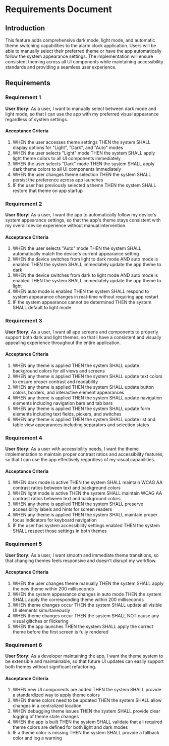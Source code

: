 <!--
 * @Author: slw 18071715194@189.cn
 * @Date: 2025-07-27 12:25:24
 * @LastEditors: slw 18071715194@189.cn
 * @LastEditTime: 2025-07-27 12:28:11
 * @FilePath: /iOS Alarm App Design with AlarmKit and Customization/.kiro/specs/dark-light-mode-support/requirements.md
 * @Description: 这是默认设置,请设置`customMade`, 打开koroFileHeader查看配置 进行设置: https://github.com/OBKoro1/koro1FileHeader/wiki/%E9%85%8D%E7%BD%AE
-->
# Requirements Document

## Introduction

This feature adds comprehensive dark mode, light mode, and automatic theme switching capabilities to the alarm clock application. Users will be able to manually select their preferred theme or have the app automatically follow the system appearance settings. The implementation will ensure consistent theming across all UI components while maintaining accessibility standards and providing a seamless user experience.

## Requirements

### Requirement 1

**User Story:** As a user, I want to manually select between dark mode and light mode, so that I can use the app with my preferred visual appearance regardless of system settings.

#### Acceptance Criteria

1. WHEN the user accesses theme settings THEN the system SHALL display options for "Light", "Dark", and "Auto" modes
2. WHEN the user selects "Light" mode THEN the system SHALL apply light theme colors to all UI components immediately
3. WHEN the user selects "Dark" mode THEN the system SHALL apply dark theme colors to all UI components immediately
4. WHEN the user changes theme selection THEN the system SHALL persist the preference across app launches
5. IF the user has previously selected a theme THEN the system SHALL restore that theme on app startup

### Requirement 2

**User Story:** As a user, I want the app to automatically follow my device's system appearance settings, so that the app's theme stays consistent with my overall device experience without manual intervention.

#### Acceptance Criteria

1. WHEN the user selects "Auto" mode THEN the system SHALL automatically match the device's current appearance setting
2. WHEN the device switches from light to dark mode AND auto mode is enabled THEN the system SHALL immediately update the app theme to dark
3. WHEN the device switches from dark to light mode AND auto mode is enabled THEN the system SHALL immediately update the app theme to light
4. WHEN auto mode is enabled THEN the system SHALL respond to system appearance changes in real-time without requiring app restart
5. IF the system appearance cannot be determined THEN the system SHALL default to light mode

### Requirement 3

**User Story:** As a user, I want all app screens and components to properly support both dark and light themes, so that I have a consistent and visually appealing experience throughout the entire application.

#### Acceptance Criteria

1. WHEN any theme is applied THEN the system SHALL update background colors for all views and screens
2. WHEN any theme is applied THEN the system SHALL update text colors to ensure proper contrast and readability
3. WHEN any theme is applied THEN the system SHALL update button colors, borders, and interactive element appearances
4. WHEN any theme is applied THEN the system SHALL update navigation elements including navigation bars and tab bars
5. WHEN any theme is applied THEN the system SHALL update form elements including text fields, pickers, and switches
6. WHEN any theme is applied THEN the system SHALL update list and table view appearances including separators and selection states

### Requirement 4

**User Story:** As a user with accessibility needs, I want the theme implementation to maintain proper contrast ratios and accessibility features, so that I can use the app effectively regardless of my visual capabilities.

#### Acceptance Criteria

1. WHEN dark mode is active THEN the system SHALL maintain WCAG AA contrast ratios between text and background colors
2. WHEN light mode is active THEN the system SHALL maintain WCAG AA contrast ratios between text and background colors
3. WHEN any theme is applied THEN the system SHALL preserve accessibility labels and hints for screen readers
4. WHEN any theme is applied THEN the system SHALL maintain proper focus indicators for keyboard navigation
5. IF the user has system accessibility settings enabled THEN the system SHALL respect those settings in both themes

### Requirement 5

**User Story:** As a user, I want smooth and immediate theme transitions, so that changing themes feels responsive and doesn't disrupt my workflow.

#### Acceptance Criteria

1. WHEN the user changes theme manually THEN the system SHALL apply the new theme within 200 milliseconds
2. WHEN the system appearance changes in auto mode THEN the system SHALL apply the corresponding theme within 200 milliseconds
3. WHEN theme changes occur THEN the system SHALL update all visible UI elements simultaneously
4. WHEN theme changes occur THEN the system SHALL NOT cause any visual glitches or flickering
5. WHEN the app launches THEN the system SHALL apply the correct theme before the first screen is fully rendered

### Requirement 6

**User Story:** As a developer maintaining the app, I want the theme system to be extensible and maintainable, so that future UI updates can easily support both themes without significant refactoring.

#### Acceptance Criteria

1. WHEN new UI components are added THEN the system SHALL provide a standardized way to apply theme colors
2. WHEN theme colors need to be updated THEN the system SHALL allow changes in a centralized location
3. WHEN debugging theme issues THEN the system SHALL provide clear logging of theme state changes
4. WHEN the app is built THEN the system SHALL validate that all required theme colors are defined for both light and dark modes
5. IF a theme color is missing THEN the system SHALL provide a fallback color and log a warning
